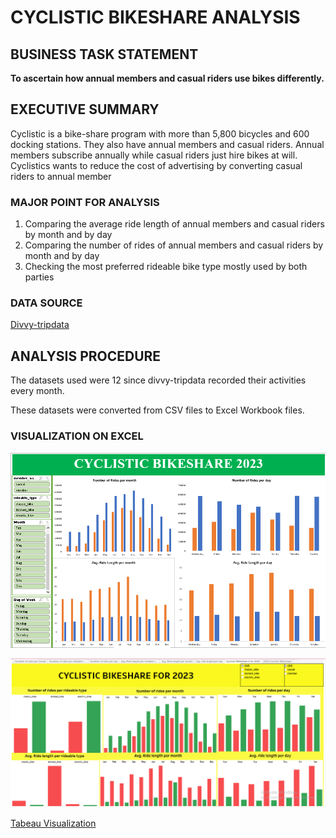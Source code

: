 # CYCLISTIC BIKESHARE ANALYSIS

## BUSINESS TASK STATEMENT
**To ascertain how annual members and casual riders use bikes differently.** 

## EXECUTIVE SUMMARY
Cyclistic is a bike-share program with more than 5,800 bicycles and 600 docking stations. 
They also have annual members and casual riders. Annual members subscribe annually while casual riders just hire bikes at will. Cyclistics wants to reduce the cost of advertising by converting casual riders to annual member


### MAJOR POINT FOR ANALYSIS
1.  Comparing the average ride length of annual members and casual riders by month and by day
2.  Comparing the number of rides of annual members and casual riders by month and by day
3.  Checking the most preferred rideable bike type mostly used by both parties

### DATA SOURCE
[Divvy-tripdata](https://divvy-tripdata.s3.amazonaws.com/index.html)


## ANALYSIS PROCEDURE
The datasets used were 12 since divvy-tripdata recorded their activities every month.

These datasets were converted from CSV files to Excel Workbook files.
### VISUALIZATION ON EXCEL
![image](bikeshare_excel.PNG)

![image](tab.PNG)

[Tabeau Visualization](https://public.tableau.com/views/2023CyclisticBikeshare/CyclisticBikeshareAfor2023?:language=en-US&:sid=&:redirect=auth&:display_count=n&:origin=viz_share_link)
